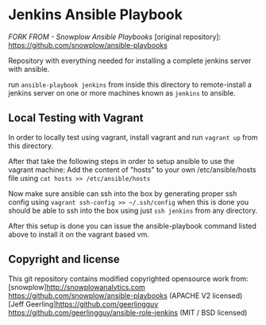# Jenkins Ansible Playbook
*FORK FROM - Snowplow Ansible Playbooks*
[original repository]: https://github.com/snowplow/ansible-playbooks

Repository with everything needed for installing a complete jenkins server with ansible.

run `ansible-playbook jenkins` from inside this directory to remote-install a jenkins server on one or more machines known as `jenkins` to ansible.

## Local Testing with Vagrant

In order to locally test using vagrant, install vagrant and run `vagrant up` from this directory.

After that take the following steps in order to setup ansible to use the vagrant machine:
Add the content of "hosts" to your own /etc/ansible/hosts file using `cat hosts >> /etc/ansible/hosts`

Now make sure ansible can ssh into the box by generating proper ssh config using `vagrant ssh-config >> ~/.ssh/config`
when this is done you should be able to ssh into the box using just `ssh jenkins` from any directory.

After this setup is done you can issue the ansible-playbook command listed above to install it on the vagrant based vm.

## Copyright and license

This git repository contains modified copyrighted opensource work from:
[snowplow]http://snowplowanalytics.com https://github.com/snowplow/ansible-playbooks (APACHE V2 licensed)
[Jeff Geerling]https://github.com/geerlingguy https://github.com/geerlingguy/ansible-role-jenkins (MIT / BSD licensed)